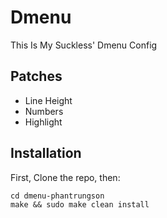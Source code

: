 # Dmenu
This Is My Suckless' Dmenu Config
## Patches
- Line Height
- Numbers
- Highlight
## Installation
First, Clone the repo, then:
```
cd dmenu-phantrungson
make && sudo make clean install
```


